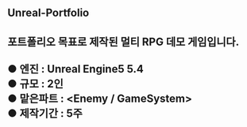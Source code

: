 ## Unreal-Portfolio

포트폴리오 목표로 제작된 멀티 RPG 데모 게임입니다.<br/>
<br/>
● 엔진 : Unreal Engine5 5.4 <br/>
● 규모 : 2인 <br/>
● 맡은파트 : <Enemy / GameSystem><br/>
● 제작기간 : 5주 <br/>
----------------------------------------

